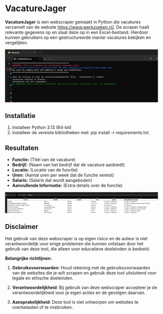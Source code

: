 
# VacatureJager
**VacatureJager** is een webscraper gemaakt in Python die vacatures verzamelt van de website https://www.werkzoeken.nl/. De scraper haalt relevante gegevens op en slaat deze op in een Excel-bestand. Hierdoor kunnen gebruikers op een gestructureerde manier vacatures bekijken en vergelijken.

![Afbeelding](Afbeelding.png)

## Installatie

1. Installeer Python 3.13 (64-bit)
2. Installeer de vereiste bibliotheken met: pip install -r requirements.txt.

## Resultaten
- **Functie:** (Titel van de vacature)
- **Bedrijf:** (Naam van het bedrijf dat de vacature aanbiedt)
- **Locatie:** (Locatie van de functie)
- **Uren:** (Aantal uren per week dat de functie vereist)
- **Salaris:** (Salaris dat wordt aangeboden)
- **Aanvullende Informatie:** (Extra details over de functie)

![Afbeelding 1](Afbeelding2.png)

## Disclaimer
Het gebruik van deze webscraper is op eigen risico en de auteur is niet verantwoordelijk voor enige problemen die kunnen ontstaan door het gebruik van deze tool, die alleen voor educatieve doeleinden is bedoeld. 

**Belangrijke richtlijnen:**
1. **Gebruiksvoorwaarden**: Houd rekening met de gebruiksvoorwaarden van de websites die je wilt scrapen en gebruik deze tool uitsluitend voor legale en ethische doeleinden.

2. **Verantwoordelijkheid**: Bij gebruik van deze webscraper accepteer je de verantwoordelijkheid voor je eigen acties en de gevolgen daarvan.

3. **Aansprakelijkheid**: Deze tool is niet ontworpen om websites te overbelasten of te misbruiken.
